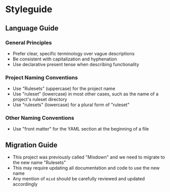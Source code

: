 # Styleguide

## Language Guide

### General Principles

- Prefer clear, specific terminology over vague descriptions
- Be consistent with capitalization and hyphenation
- Use declarative present tense when describing functionality

### Project Naming Conventions

- Use "Rulesets" (uppercase) for the project name
- Use "ruleset" (lowercase) in most other cases, such as the name of a project's ruleset directory
- Use "rulesets" (lowercase) for a plural form of "ruleset"

### Other Naming Conventions

- Use "front matter" for the YAML section at the beginning of a file

## Migration Guide

- This project was previously called "Mixdown" and we need to migrate to the new name "Rulesets"
- This may require updating all documentation and code to use the new name
- Any mention of `mixd` should be carefully reviewed and updated accordingly
